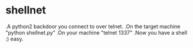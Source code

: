 # shellnet
.A python2 backdoor you connect to over telnet.
.On the target machine "python shellnet.py"
.On your machine "telnet <target machine IP> 1337"
.Now you have a shell :) easy.

